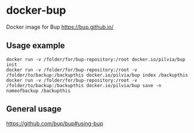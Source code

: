 # docker-bup
Docker image for Bup https://bup.github.io/


## Usage example
```
docker run -v /folder/for/bup-repository:/root docker.io/pilvia/bup init
docker run -v /folder/for/bup-repository:/root -v /folder/to/backup:/backupthis docker.io/pilvia/bup index /backupthis
docker run -v /folder/for/bup-repository:/root -v /folder/to/backup:/backupthis docker.io/pilvia/bup save -n nameofbackup /backupthis
```
## General usage
https://github.com/bup/bup#using-bup
